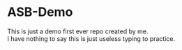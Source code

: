 # ASB-Demo
This is just a demo first ever repo created by me.
<br>
I have nothing to say this is just useless typing to practice.

